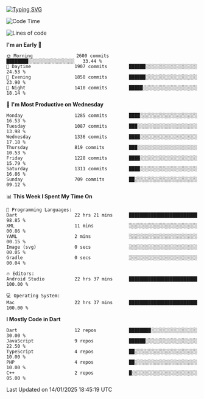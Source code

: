 
<a href="https://git.io/typing-svg"><img src="https://readme-typing-svg.demolab.com?font=Source+Code+Pro&pause=1000&random=false&width=435&lines=Hey+%F0%9F%A5%B6+iam+Yaskraz" alt="Typing SVG" /></a>
<!--START_SECTION:waka-->
![Code Time](http://img.shields.io/badge/Code%20Time-929%20hrs%2024%20mins-blue)

![Lines of code](https://img.shields.io/badge/From%20Hello%20World%20I%27ve%20Written-4.9%20million%20lines%20of%20code-blue)

**I'm an Early 🐤** 

```text
🌞 Morning                2600 commits        ████████░░░░░░░░░░░░░░░░░   33.44 % 
🌆 Daytime                1907 commits        ██████░░░░░░░░░░░░░░░░░░░   24.53 % 
🌃 Evening                1858 commits        ██████░░░░░░░░░░░░░░░░░░░   23.90 % 
🌙 Night                  1410 commits        █████░░░░░░░░░░░░░░░░░░░░   18.14 % 
```
📅 **I'm Most Productive on Wednesday** 

```text
Monday                   1285 commits        ████░░░░░░░░░░░░░░░░░░░░░   16.53 % 
Tuesday                  1087 commits        ███░░░░░░░░░░░░░░░░░░░░░░   13.98 % 
Wednesday                1336 commits        ████░░░░░░░░░░░░░░░░░░░░░   17.18 % 
Thursday                 819 commits         ███░░░░░░░░░░░░░░░░░░░░░░   10.53 % 
Friday                   1228 commits        ████░░░░░░░░░░░░░░░░░░░░░   15.79 % 
Saturday                 1311 commits        ████░░░░░░░░░░░░░░░░░░░░░   16.86 % 
Sunday                   709 commits         ██░░░░░░░░░░░░░░░░░░░░░░░   09.12 % 
```


📊 **This Week I Spent My Time On** 

```text
💬 Programming Languages: 
Dart                     22 hrs 21 mins      █████████████████████████   98.85 % 
XML                      11 mins             ░░░░░░░░░░░░░░░░░░░░░░░░░   00.86 % 
YAML                     2 mins              ░░░░░░░░░░░░░░░░░░░░░░░░░   00.15 % 
Image (svg)              0 secs              ░░░░░░░░░░░░░░░░░░░░░░░░░   00.05 % 
Gradle                   0 secs              ░░░░░░░░░░░░░░░░░░░░░░░░░   00.04 % 

🔥 Editors: 
Android Studio           22 hrs 37 mins      █████████████████████████   100.00 % 

💻 Operating System: 
Mac                      22 hrs 37 mins      █████████████████████████   100.00 % 
```

**I Mostly Code in Dart** 

```text
Dart                     12 repos            ████████░░░░░░░░░░░░░░░░░   30.00 % 
JavaScript               9 repos             ██████░░░░░░░░░░░░░░░░░░░   22.50 % 
TypeScript               4 repos             ██░░░░░░░░░░░░░░░░░░░░░░░   10.00 % 
PHP                      4 repos             ██░░░░░░░░░░░░░░░░░░░░░░░   10.00 % 
C++                      2 repos             █░░░░░░░░░░░░░░░░░░░░░░░░   05.00 % 
```




 Last Updated on 14/01/2025 18:45:19 UTC
<!--END_SECTION:waka-->

